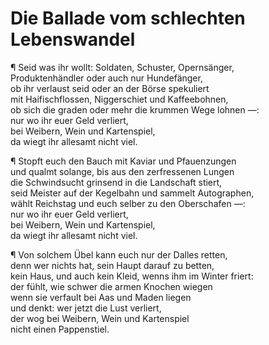 # <a name="74"></a>Die Ballade vom schlechten<br /> Lebenswandel

¶ Seid was ihr wollt: Soldaten, Schuster, Opernsänger,  
Produktenhändler oder auch nur Hundefänger,  
ob ihr verlaust seid oder an der Börse spekuliert  
mit Haifischflossen, Niggerschiet und Kaffeebohnen,  
ob sich die graden oder mehr die krummen Wege lohnen —:  
nur wo ihr euer Geld verliert,  
bei Weibern, Wein und Kartenspiel,  
da wiegt ihr allesamt nicht viel.

¶ Stopft euch den Bauch mit Kaviar und Pfauenzungen  
und qualmt solange, bis aus den zerfressenen Lungen  
die Schwindsucht grinsend in die Landschaft stiert,  
seid Meister auf der Kegelbahn und sammelt Autographen,  
wählt Reichstag und euch selber zu den Oberschafen —:  
nur wo ihr euer Geld verliert,  
bei Weibern, Wein und Kartenspiel,  
da wiegt ihr allesamt nicht viel.

¶ Von solchem Übel kann euch nur der Dalles retten,  
denn wer nichts hat, sein Haupt darauf zu betten,  
kein Haus, und auch kein Kleid, wenns ihm im Winter friert:  
der fühlt, wie schwer die armen Knochen wiegen  
wenn sie verfault bei Aas und Maden liegen  
und denkt: wer jetzt die Lust verliert,  
der wog bei Weibern, Wein und Kartenspiel  
nicht einen Pappenstiel.
